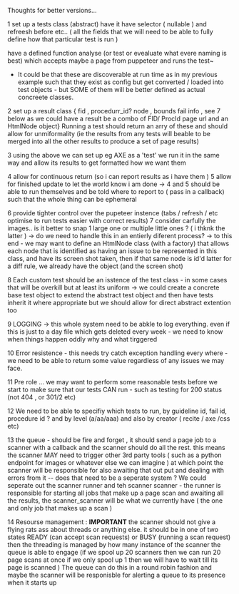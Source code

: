 Thoughts for better versions...


1 set up a tests class (abstract) 
have it have selector ( nullable ) 
and refreesh before etc.. ( all the fields that we will need to be able to fully define how that particular test is run )

have a defined function analyse (or test or evealuate what evere naming is best)  which accepts maybe a page from puppeteer and runs the test~
* It could be that these are discoverable at run time as in my previous example such that they exist as config but get converted / loaded into test objects - but SOME of them will be better defined as actual concreete classes.


2 set up a result class
{ fid , procedurr_id? node , bounds fail info , see 7 below as we could have a result be a combo of FID/ ProcId  page url and an HtmlNode object}
Running a test should return an arry of these
and should allow for unmiformality (ie the results from any tests will beable to be merged into all the other results to produce a set of page results)

3 using the above we can set up eg AXE as a 'test'
we run it in the same way and allow its results to get formatted how we want them

4 allow for continuous return (so i can report results as i have them )
5 allow for finished update to let the world know i am done
-> 4 and 5 should be able to run themselves and be told where to report to ( pass in a callback) such that the whole thing can be ephemeral

6 provide tighter control over the pupeteer instence (tabs / refresh / etc optimise to run tests easier with correct results)
7 consider carfully the images.. is it better to snap 1 large one or multiple little ones ? ( i thknk the latter ) -> do we need to handle this in an entierly diferent process?
-> to this end - we may want to define an HtmlNode class (with a factory) that allows each node that is identified as having an issue to be represented in this class, and have its screen shot taken, then if that same node is id'd latter for a diff rule, we already have the object (and the screen shot) 


8 Each custom test should be an isstence of the test class - in some cases that will be overkill but at least its uniform
-> we could create a concrete base test object to extend the abstract test object and then have tests inherit it where appropriate but we should allow for direct abstract extention too

9 LOGGING
-> this whole system need to be abkle to log everything.
  even if this is just to a day file which gets deleted every week - we need to know when things happen oddly why and what tirggered 

10 Error resistence - this needs try catch exception handling every where - we need to be able to return some value regardless of any issues we may face.

11 Pre role ... we may want to perform some reasonable tests before we start to make sure that our tests CAN run - such as testing for 200 status (not 404 , or 301/2 etc) 

12 We need to be able to specifiy which tests to run, by guideline id, fail id, procedure id ? and by level (a/aa/aaa) and also by creator ( recite / axe /css etc) 

13 the queue - should be fire and forget , it should send a page job to a scanner  with a callback and the scanner should do all the rest. 
this means the scanner MAY need to trigger other 3rd party tools ( such as a python endpoint for images or whatever else we can imagine ) at which point the scanner will be responsible for also awaiting that out put and dealing with errors from it -- does that need to be a seperate system ?
We could seperate out the scanner runner and teh scanner scanner - the runner is responsible for starting all jobs that make up a page scan and awaiting all the results, the scanner_scanner will be what we currently have ( the one and only job that makes up a scan ) 

14 Resourse management : __IMPORTANT__  the scanner should not give a flying rats ass about threads or anything else. it should be in one of two states READY (can accept scan requests) or BUSY (running a scan request) then the threading is managed by how many instance of the scanner the queue is able to engage
(if we spool up 20 scanners then we can run 20 page scans at once if we only spool up 1 then we will have to wait till its page is scanned )
The queue can do this in a round robin fashion and maybe the scanner will be responisble for alerting a queue to its presence when it starts up 


